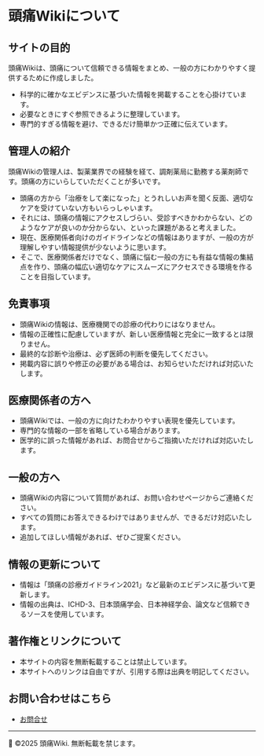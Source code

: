 # 頭痛Wikiについて

## サイトの目的

頭痛Wikiは、頭痛について信頼できる情報をまとめ、一般の方にわかりやすく提供するために作成しました。

- 科学的に確かなエビデンスに基づいた情報を掲載することを心掛けています。
- 必要なときにすぐ参照できるように整理しています。
- 専門的すぎる情報を避け、できるだけ簡単かつ正確に伝えています。

## 管理人の紹介
頭痛Wikiの管理人は、製薬業界での経験を経て、調剤薬局に勤務する薬剤師です。頭痛の方にいらしていただくことが多いです。

- 頭痛の方から「治療をして楽になった」とうれしいお声を聞く反面、適切なケアを受けていない方もいらっしゃいます。
- それには、頭痛の情報にアクセスしづらい、受診すべきかわからない、どのようなケアが良いのか分からない、といった課題があると考えました。
- 現在、医療関係者向けのガイドラインなどの情報はありますが、一般の方が理解しやすい情報提供が少ないように思います。
- そこで、医療関係者だけでなく、頭痛に悩む一般の方にも有益な情報の集結点を作り、頭痛の幅広い適切なケアにスムーズにアクセスできる環境を作ることを目指しています。

## 免責事項

- 頭痛Wikiの情報は、医療機関での診療の代わりにはなりません。
- 情報の正確性に配慮していますが、新しい医療情報と完全に一致するとは限りません。
- 最終的な診断や治療は、必ず医師の判断を優先してください。
- 掲載内容に誤りや修正の必要がある場合は、お知らせいただければ対応いたします。

## 医療関係者の方へ

- 頭痛Wikiでは、一般の方に向けたわかりやすい表現を優先しています。
- 専門的な情報の一部を省略している場合があります。
- 医学的に誤った情報があれば、お問合せからご指摘いただければ対応いたします。

## 一般の方へ

- 頭痛Wikiの内容について質問があれば、お問い合わせページからご連絡ください。
- すべての質問にお答えできるわけではありませんが、できるだけ対応いたします。
- 追加してほしい情報があれば、ぜひご提案ください。

## 情報の更新について

- 情報は「頭痛の診療ガイドライン2021」など最新のエビデンスに基づいて更新します。
- 情報の出典は、ICHD-3、日本頭痛学会、日本神経学会、論文など信頼できるソースを使用しています。

## 著作権とリンクについて

- 本サイトの内容を無断転載することは禁止しています。
- 本サイトへのリンクは自由ですが、引用する際は出典を明記してください。

## お問い合わせはこちら

- [お問合せ](inquiry.md)

---
📌 ©2025 頭痛Wiki. 無断転載を禁じます。

